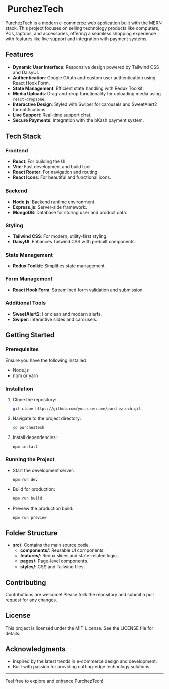 #  PurchezTech

PurchezTech is a modern e-commerce web application built with the MERN stack. This project focuses on selling technology products like computers, PCs, laptops, and accessories, offering a seamless shopping experience with features like live support and integration with payment systems.

## Features

- **Dynamic User Interface**: Responsive design powered by Tailwind CSS and DaisyUI.
- **Authentication**: Google OAuth and custom user authentication using React Hook Form.
- **State Management**: Efficient state handling with Redux Toolkit.
- **Media Uploads**: Drag-and-drop functionality for uploading media using `react-dropzone`.
- **Interactive Design**: Styled with Swiper for carousels and SweetAlert2 for notifications.
- **Live Support**: Real-time support chat.
- **Secure Payments**: Integration with the bKash payment system.

## Tech Stack

### Frontend

- **React**: For building the UI.
- **Vite**: Fast development and build tool.
- **React Router**: For navigation and routing.
- **React Icons**: For beautiful and functional icons.

### Backend

- **Node.js**: Backend runtime environment.
- **Express.js**: Server-side framework.
- **MongoDB**: Database for storing user and product data.

### Styling

- **Tailwind CSS**: For modern, utility-first styling.
- **DaisyUI**: Enhances Tailwind CSS with prebuilt components.

### State Management

- **Redux Toolkit**: Simplifies state management.

### Form Management

- **React Hook Form**: Streamlined form validation and submission.

### Additional Tools

- **SweetAlert2**: For clean and modern alerts.
- **Swiper**: Interactive slides and carousels.

## Getting Started

### Prerequisites

Ensure you have the following installed:

- Node.js
- npm or yarn

### Installation

1. Clone the repository:
   ```bash
   git clone https://github.com/yourusername/purcheztech.git
   ```
2. Navigate to the project directory:
   ```bash
   cd purcheztech
   ```
3. Install dependencies:
   ```bash
   npm install
   ```

### Running the Project

- Start the development server:
  ```bash
  npm run dev
  ```
- Build for production:
  ```bash
  npm run build
  ```
- Preview the production build:
  ```bash
  npm run preview
  ```

## Folder Structure

- **src/**: Contains the main source code.
  - **components/**: Reusable UI components.
  - **features/**: Redux slices and state-related logic.
  - **pages/**: Page-level components.
  - **styles/**: CSS and Tailwind files.

## Contributing

Contributions are welcome! Please fork the repository and submit a pull request for any changes.

## License

This project is licensed under the MIT License. See the LICENSE file for details.

## Acknowledgments

- Inspired by the latest trends in e-commerce design and development.
- Built with passion for providing cutting-edge technology solutions.

---

Feel free to explore and enhance PurchezTech!
